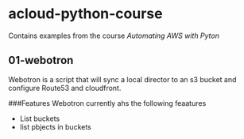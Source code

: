# acloud-python-course

Contains examples from the course *Automating AWS with Pyton*

## 01-webotron

Webotron is a script that will sync a local director to an s3 bucket and configure Route53 and cloudfront.

###Features
Webotron currently ahs the following feaatures
 - List buckets
 - list pbjects in buckets
